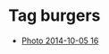 <!--
title: Tag burgers
date: 2020-06-28T14:56:50.659Z
tags:
-->
# Tag burgers

 * [Photo 2014-10-05 16](99234602337.md)
